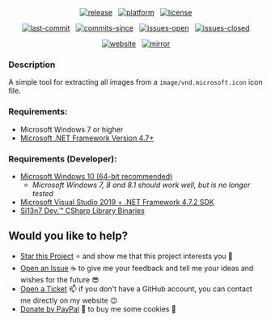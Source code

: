 <p align="center"><a href="https://github.com/Si13n7/ImagesFromIcon/releases/latest"><img src="https://img.shields.io/github/tag/Si13n7/ImagesFromIcon.svg?style=flat&label=release&logoWidth=14&logo=windows" alt="release"></a> &nbsp; <a href="https://www.microsoft.com/download/details.aspx?id=55170"><img src="https://img.shields.io/badge/platform->=%20v4.7-lightgrey.svg?style=flat&logo=.net&logoColor=white" alt="platform"></a> &nbsp; <a href="https://github.com/Si13n7/ImagesFromIcon/blob/master/LICENSE.txt"><img src="https://img.shields.io/github/license/Si13n7/ImagesFromIcon.svg?style=flat" alt="license"></a></p>
<p align="center"><a href="https://github.com/Si13n7/ImagesFromIcon/commits/master"><img src="https://img.shields.io/github/last-commit/Si13n7/ImagesFromIcon.svg?style=flat&logo=github&logoColor=white" alt="last-commit"></a> &nbsp; <a href="https://github.com/Si13n7/ImagesFromIcon/commits/master"><img src="https://img.shields.io/github/commits-since/Si13n7/ImagesFromIcon/latest.svg?style=flat&logo=github&logoColor=white" alt="commits-since"></a> &nbsp; <a href="https://github.com/Si13n7/ImagesFromIcon/issues"><img src="https://img.shields.io/github/issues/Si13n7/ImagesFromIcon.svg?style=flat&logo=github&logoColor=white" alt="issues-open"></a> &nbsp; <a href="https://github.com/Si13n7/ImagesFromIcon/issues?q=is%3Aissue+is%3Aclosed"><img src="https://img.shields.io/github/issues-closed/Si13n7/ImagesFromIcon.svg?style=flat&logo=github&logoColor=white" alt="issues-closed"></a></p>
<p align="center"><a href="https://dl.si13n7.de"><img src="https://img.shields.io/website/https/dl.si13n7.de.svg?style=flat&down_color=red&down_message=offline&up_color=limegreen&up_message=online&logo=data%3Aimage%2Fpng%3Bbase64%2CiVBORw0KGgoAAAANSUhEUgAAAA4AAAAOCAYAAAAfSC3RAAAAAXNSR0IArs4c6QAAAARnQU1BAACxjwv8YQUAAAAJcEhZcwAADsMAAA7DAcdvqGQAAAEwSURBVDhPxZJNSgNBEIXnCp5AcCO4CmaTRRaKBhdCFkGCCKLgz2Y2RiQgCiqZzmi3CG4COj0X8ApewSt4Ba%2FQ9leZGpyVG8GComtq3qv3qmeS%2Fw9nikHMd5sVn3bqLx7zom1NcW8z%2F6G9CjoPm722rPEv45EJ21vD0O30AvX12IWDvTRsrPXrnjPlUYO0u3McVpZXhch5cnguZ7vVDWfpjRAZgPqc%2BIMEgKQe9Pfr0xn%2FBqZJjAUNQKilp5cC1gHYYz8Usc3OQsTz9HZWK5BMJwFDwrbWbuIXhfhg%2FDpWuE2mK5lEgQtiz4baU14u3V09i5peiipy6qVAxFWtZiflJiq8AAiIZx1CnxpStGmEpEHDZf4r2pUd%2BMjYxomoxJofo4L%2FHqyR57OF6vEvIkm%2BAYRc%2BWd4P97CAAAAAElFTkSuQmCC" alt="website"></a> &nbsp; <a href="https://dl.si13n7.com"><img src="https://img.shields.io/website/https/dl.si13n7.com.svg?style=flat&down_color=red&down_message=offline&label=mirror&up_color=limegreen&up_message=online&logo=data%3Aimage%2Fpng%3Bbase64%2CiVBORw0KGgoAAAANSUhEUgAAAA4AAAAOCAYAAAAfSC3RAAAAAXNSR0IArs4c6QAAAARnQU1BAACxjwv8YQUAAAAJcEhZcwAADsMAAA7DAcdvqGQAAAEwSURBVDhPxZJNSgNBEIXnCp5AcCO4CmaTRRaKBhdCFkGCCKLgz2Y2RiQgCiqZzmi3CG4COj0X8ApewSt4Ba%2FQ9leZGpyVG8GComtq3qv3qmeS%2Fw9nikHMd5sVn3bqLx7zom1NcW8z%2F6G9CjoPm722rPEv45EJ21vD0O30AvX12IWDvTRsrPXrnjPlUYO0u3McVpZXhch5cnguZ7vVDWfpjRAZgPqc%2BIMEgKQe9Pfr0xn%2FBqZJjAUNQKilp5cC1gHYYz8Usc3OQsTz9HZWK5BMJwFDwrbWbuIXhfhg%2FDpWuE2mK5lEgQtiz4baU14u3V09i5peiipy6qVAxFWtZiflJiq8AAiIZx1CnxpStGmEpEHDZf4r2pUd%2BMjYxomoxJofo4L%2FHqyR57OF6vEvIkm%2BAYRc%2BWd4P97CAAAAAElFTkSuQmCC" alt="mirror"></a></p>

### Description

A simple tool for extracting all images from a `image/vnd.microsoft.icon` icon file.

### Requirements:
- Microsoft Windows 7 or higher
- [Microsoft .NET Framework Version 4.7+](https://www.microsoft.com/download/details.aspx?id=55170)

### Requirements (Developer):
- [Microsoft Windows 10 (64-bit recommended)](https://www.microsoft.com/software-download/windows10)
   - _Microsoft Windows 7, 8 and 8.1 should work well, but is no longer tested_
- [Microsoft Visual Studio 2019 + .NET Framework 4.7.2 SDK](https://www.visualstudio.com/downloads/)
- [Si13n7 Dev.™ CSharp Library Binaries](https://github.com/Si13n7/SilDev.CSharpLib/)

## Would you like to help?

- [Star this Project](https://github.com/Si13n7/ImagesFromIcon/stargazers) :star: and show me that this project interests you :hugs:
- [Open an Issue](https://github.com/Si13n7/ImagesFromIcon/issues/new) :coffee: to give me your feedback and tell me your ideas and wishes for the future :sunglasses:
- [Open a Ticket](https://support.si13n7.de/) :mailbox: if you don't have a GitHub account, you can contact me directly on my website :wink:
- [Donate by PayPal](http://donate.si13n7.com/) :money_with_wings: to buy me some cookies :cookie: